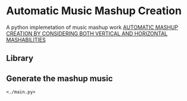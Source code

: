 # Automatic Music Mashup Creation
A python implemetation of music mashup work [AUTOMATIC MASHUP CREATION BY CONSIDERING BOTH VERTICAL AND HORIZONTAL MASHABILITIES](https://pdfs.semanticscholar.org/719e/ac4768f4b558c67ca4dad44bd8db0610c1ff.pdf?_ga=2.181664292.2037757360.1611318102-625499172.1611318102)

## Library

## Generate the mashup music
    <./main.py>  
